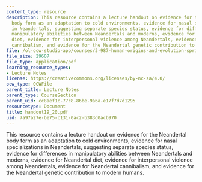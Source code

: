 ```yaml
---
content_type: resource
description: This resource contains a lecture handout on evidence for the Neandertal
  body form as an adaptation to cold environments, evidence for nasal specializations
  in Neandertals, suggesting separate species status, evidence for differences in
  manipulatory abilities between Neandertals and moderns, evidence for Neandertal
  diet, evidence for interpersonal violence among Neandertals, evidence for Neandertal
  cannibalism, and evidence for the Neandertal genetic contribution to modern humans.
file: /ol-ocw-studio-app/courses/3-987-human-origins-and-evolution-spring-2006/7a97a27ebe75c1310ac2b383d0acb970_handout19_20.pdf
file_size: 29607
file_type: application/pdf
learning_resource_types:
- Lecture Notes
license: https://creativecommons.org/licenses/by-nc-sa/4.0/
ocw_type: OCWFile
parent_title: Lecture Notes
parent_type: CourseSection
parent_uid: cc8aef1c-77c8-86be-9a6a-e17f7d7d1295
resourcetype: Document
title: handout19_20.pdf
uid: 7a97a27e-be75-c131-0ac2-b383d0acb970
---
```

This resource contains a lecture handout on evidence for the Neandertal body form as an adaptation to cold environments, evidence for nasal specializations in Neandertals, suggesting separate species status, evidence for differences in manipulatory abilities between Neandertals and moderns, evidence for Neandertal diet, evidence for interpersonal violence among Neandertals, evidence for Neandertal cannibalism, and evidence for the Neandertal genetic contribution to modern humans.